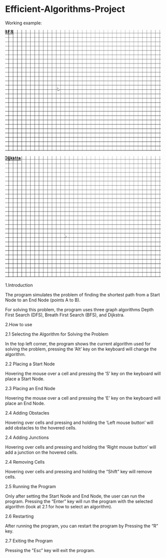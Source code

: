 # Efficient-Algorithms-Project

Working example:

![Alt Text](BFS.gif)

![Alt Text](Dijikstra.gif)


1.Introduction 

The program simulates the problem of finding the shortest path from a Start Node to an End Node (points A to B).  

For solving this problem, the program uses three graph algorithms Depth First Search (DFS), Breath First Search (BFS), and Dijkstra.

2.How to use 

2.1 Selecting the Algorithm for Solving the Problem

In the top left corner, the program shows the current algorithm used for solving the problem, pressing the ‘Alt’ key on the keyboard will change the algorithm.

2.2 Placing a Start Node

Hovering the mouse over a cell and pressing the ‘S’ key on the keyboard will place a Start Node.

2.3 Placing an End Node

Hovering the mouse over a cell and pressing the ‘E’ key on the keyboard will place an End Node.

2.4 Adding Obstacles 

Hovering over cells and pressing and holding the ‘Left mouse button’ will add obstacles to the hovered cells.

2.4 Adding Junctions 

Hovering over cells and pressing and holding the ‘Right mouse button’ will add a junction on the hovered cells.

2.4 Removing Cells 

Hovering over cells and pressing and holding the “Shift” key will remove cells.

2.5 Running the Program 

Only after setting the Start Node and End Node, the user can run the program. Pressing the “Enter” 
key will run the program with the selected algorithm (look at 2.1 for how to select an algorithm).

2.6 Restarting 

After running the program, you can restart the program by Pressing the “R” key.

2.7 Exiting the Program 

Pressing the "Esc” key will exit the program.
